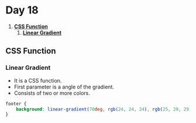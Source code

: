 # **Day 18** <!-- omit in toc -->

1. [**CSS Function**](#css-function)
   1. [**Linear Gradient**](#linear-gradient)

## **CSS Function**

### **Linear Gradient**

-   It is a CSS function.
-   First parameter is a angle of the gradient.
-   Consists of two or more colors.

```css
footer {
    background: linear-gradient(70deg, rgb(24, 24, 24), rgb(25, 29, 29));
}
```
